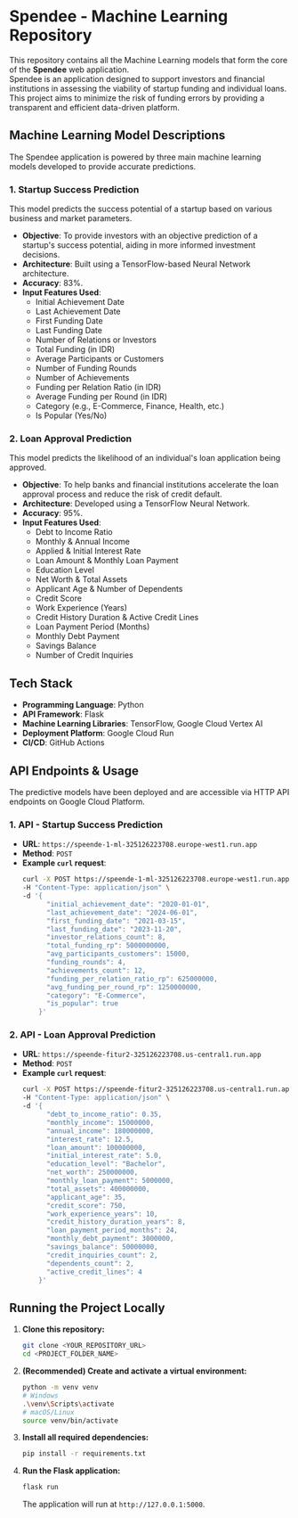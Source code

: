 # Spendee - Machine Learning Repository

This repository contains all the Machine Learning models that form the core of the **Spendee** web application.  
Spendee is an application designed to support investors and financial institutions in assessing the viability of startup funding and individual loans.  
This project aims to minimize the risk of funding errors by providing a transparent and efficient data-driven platform.

## Machine Learning Model Descriptions

The Spendee application is powered by three main machine learning models developed to provide accurate predictions.

### 1. Startup Success Prediction
This model predicts the success potential of a startup based on various business and market parameters.

* **Objective**: To provide investors with an objective prediction of a startup's success potential, aiding in more informed investment decisions.
* **Architecture**: Built using a TensorFlow-based Neural Network architecture.
* **Accuracy**: 83%. 
* **Input Features Used**:
    * Initial Achievement Date
    * Last Achievement Date
    * First Funding Date
    * Last Funding Date
    * Number of Relations or Investors
    * Total Funding (in IDR)
    * Average Participants or Customers
    * Number of Funding Rounds
    * Number of Achievements
    * Funding per Relation Ratio (in IDR)
    * Average Funding per Round (in IDR)
    * Category (e.g., E-Commerce, Finance, Health, etc.)
    * Is Popular (Yes/No)

### 2. Loan Approval Prediction
This model predicts the likelihood of an individual's loan application being approved.

* **Objective**: To help banks and financial institutions accelerate the loan approval process and reduce the risk of credit default.
* **Architecture**: Developed using a TensorFlow Neural Network.
* **Accuracy**: 95%.
* **Input Features Used**:
    * Debt to Income Ratio
    * Monthly & Annual Income
    * Applied & Initial Interest Rate
    * Loan Amount & Monthly Loan Payment
    * Education Level
    * Net Worth & Total Assets
    * Applicant Age & Number of Dependents
    * Credit Score
    * Work Experience (Years)
    * Credit History Duration & Active Credit Lines
    * Loan Payment Period (Months)
    * Monthly Debt Payment
    * Savings Balance
    * Number of Credit Inquiries

## Tech Stack
* **Programming Language**: Python
* **API Framework**: Flask
* **Machine Learning Libraries**: TensorFlow, Google Cloud Vertex AI
* **Deployment Platform**: Google Cloud Run
* **CI/CD**: GitHub Actions

## API Endpoints & Usage

The predictive models have been deployed and are accessible via HTTP API endpoints on Google Cloud Platform.

### 1. API - Startup Success Prediction
* **URL**: `https://speende-1-ml-325126223708.europe-west1.run.app`
* **Method**: `POST`
* **Example `curl` request**:
    ```bash
    curl -X POST https://speende-1-ml-325126223708.europe-west1.run.app/predict \
    -H "Content-Type: application/json" \
    -d '{
          "initial_achievement_date": "2020-01-01",
          "last_achievement_date": "2024-06-01",
          "first_funding_date": "2021-03-15",
          "last_funding_date": "2023-11-20",
          "investor_relations_count": 8,
          "total_funding_rp": 5000000000,
          "avg_participants_customers": 15000,
          "funding_rounds": 4,
          "achievements_count": 12,
          "funding_per_relation_ratio_rp": 625000000,
          "avg_funding_per_round_rp": 1250000000,
          "category": "E-Commerce",
          "is_popular": true
        }'
    ```

### 2. API - Loan Approval Prediction
* **URL**: `https://speende-fitur2-325126223708.us-central1.run.app`
* **Method**: `POST`
* **Example `curl` request**:
    ```bash
    curl -X POST https://speende-fitur2-325126223708.us-central1.run.app/predict \
    -H "Content-Type: application/json" \
    -d '{
          "debt_to_income_ratio": 0.35,
          "monthly_income": 15000000,
          "annual_income": 180000000,
          "interest_rate": 12.5,
          "loan_amount": 100000000,
          "initial_interest_rate": 5.0,
          "education_level": "Bachelor",
          "net_worth": 250000000,
          "monthly_loan_payment": 5000000,
          "total_assets": 400000000,
          "applicant_age": 35,
          "credit_score": 750,
          "work_experience_years": 10,
          "credit_history_duration_years": 8,
          "loan_payment_period_months": 24,
          "monthly_debt_payment": 3000000,
          "savings_balance": 50000000,
          "credit_inquiries_count": 2,
          "dependents_count": 2,
          "active_credit_lines": 4
        }'
    ```

## Running the Project Locally

1.  **Clone this repository:**
    ```bash
    git clone <YOUR_REPOSITORY_URL>
    cd <PROJECT_FOLDER_NAME>
    ```

2.  **(Recommended) Create and activate a virtual environment:**
    ```bash
    python -m venv venv
    # Windows
    .\venv\Scripts\activate
    # macOS/Linux
    source venv/bin/activate
    ```

3.  **Install all required dependencies:**
    ```bash
    pip install -r requirements.txt
    ```

4.  **Run the Flask application:**
    ```bash
    flask run
    ```
    The application will run at `http://127.0.0.1:5000`.
